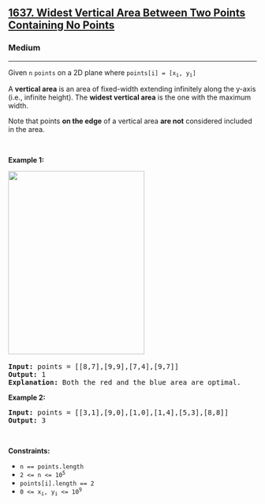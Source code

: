 <h2><a href="https://leetcode.com/problems/widest-vertical-area-between-two-points-containing-no-points/">1637. Widest Vertical Area Between Two Points Containing No Points</a></h2><h3>Medium</h3><hr><div><p><font papago-translate="cached" papago-id="15">Given </font><code>n</code> <code>points</code><font papago-translate="cached" papago-id="16"> on a 2D plane where </font><code>points[i] = [x<sub>i</sub>, y<sub>i</sub>]</code></p>

<p papago-id="18" papago-translate="cached">A <strong papago-id="18-1">vertical area</strong> is an area of fixed-width extending infinitely along the y-axis (i.e., infinite height). The <strong papago-id="18-3">widest vertical area</strong> is the one with the maximum width.</p>

<p papago-id="19" papago-translate="cached">Note that points <strong papago-id="19-1">on the edge</strong> of a vertical area <strong papago-id="19-3">are not</strong> considered included in the area.</p>

<p>&nbsp;</p>
<p><strong papago-id="20" papago-translate="translated">Example 1:</strong></p>
<img alt="" src="https://assets.leetcode.com/uploads/2020/09/19/points3.png" style="width: 276px; height: 371px;"><font papago-translate="cached" papago-id="21">​
</font><pre papago-id="0" papago-translate="cached"><strong papago-id="0-0">Input:</strong> points = [[8,7],[9,9],[7,4],[9,7]]
<strong papago-id="0-2">Output:</strong> 1
<strong papago-id="0-4">Explanation:</strong> Both the red and the blue area are optimal.
</pre>

<p><strong>Example 2:</strong></p>

<pre><strong>Input:</strong> points = [[3,1],[9,0],[1,0],[1,4],[5,3],[8,8]]
<strong>Output:</strong> 3
</pre>

<p>&nbsp;</p>
<p><strong>Constraints:</strong></p>

<ul>
	<li><code>n == points.length</code></li>
	<li><code>2 &lt;= n &lt;= 10<sup>5</sup></code></li>
	<li><code>points[i].length == 2</code></li>
	<li><code>0 &lt;= x<sub>i</sub>, y<sub>i</sub>&nbsp;&lt;= 10<sup>9</sup></code></li>
</ul>
</div>